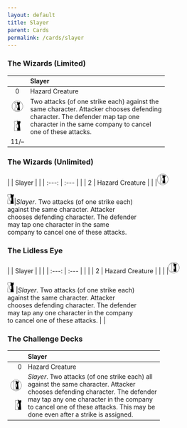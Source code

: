 ```yaml
---
layout: default
title: Slayer
parent: Cards
permalink: /cards/slayer
---
```


### The Wizards (Limited)

|  | Slayer |
| :---: | :--- |
|   0   | Hazard Creature | 
|![](/assets/images/border-land.svg)<br><br>![](/assets/images/border-hold.svg)|Two attacks (of one strike each) against the<br>same character. Attacker chooses defending<br>character. The defender map tap one<br>character in the same company to cancel<br>one of these attacks.
| 11/– | |
 
### The Wizards (Unlimited)

|  | Slayer |  | 
| :---: | :--- |  |
|   2   | Hazard Creature |   |
|![](/assets/images/border-land.svg)<br><br>![](/assets/images/border-hold.svg)|_Slayer_. Two attacks (of one strike each)<br>against the same character. Attacker<br>chooses defending character. The defender<br>may tap one character in the same<br>company to cancel one of these attacks.

### The Lidless Eye

|  | Slayer |  |  |
| :---: | :--- |  |  |
|   2   | Hazard Creature |   |  |
|![](/assets/images/border-land.svg)<br><br>![](/assets/images/border-hold.svg) |_Slayer_. Two attacks (of one strike each)<br>against the same character. Attacker<br>chooses defending character. The defender<br>may tap any one character in the company<br>to cancel one of these attacks.  |  |

### The Challenge Decks

|  | Slayer |
| ---: | :--- |
|   0   | Hazard Creature | 
|![](/assets/images/border-land.svg)<br><br>![](/assets/images/border-hold.svg)|_Slayer_. Two attacks (of one strike each) all<br>against the same character. Attacker<br>chooses defending character. The defender<br>may tap any one character in the company<br>to cancel one of these attacks. This may be<br>done even after a strike is assigned.
